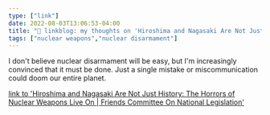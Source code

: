 ```yaml
---
type: ["link"]
date: 2022-08-03T13:06:53-04:00
title: "🔗 linkblog: my thoughts on 'Hiroshima and Nagasaki Are Not Just History: The Horrors of Nuclear Weapons Live On | Friends Committee On National Legislation'"
tags: ["nuclear weapons","nuclear disarmament"]
---
```

I don't believe nuclear disarmament will be easy, but I'm increasingly convinced that it must be done. Just a single mistake or miscommunication could doom our entire planet.
 

[link to 'Hiroshima and Nagasaki Are Not Just History: The Horrors of Nuclear Weapons Live On | Friends Committee On National Legislation'](https://www.fcnl.org/updates/2022-08/hiroshima-and-nagasaki-are-not-just-history-horrors-nuclear-weapons-live)
